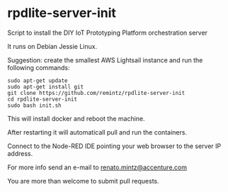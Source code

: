 # rpdlite-server-init
Script to install the DIY IoT Prototyping Platform orchestration server

It runs on Debian Jessie Linux.

Suggestion: create the smallest AWS Lightsail instance and run the following commands:

```
sudo apt-get update
sudo apt-get install git
git clone https://github.com/remintz/rpdlite-server-init
cd rpdlite-server-init
sudo bash init.sh
```

This will install docker and reboot the machine.

After restarting it will automaticall pull and run the containers.

Connect to the Node-RED IDE pointing your web browser to the server IP address.

For more info send an e-mail to renato.mintz@accenture.com

You are more than welcome to submit pull requests.

